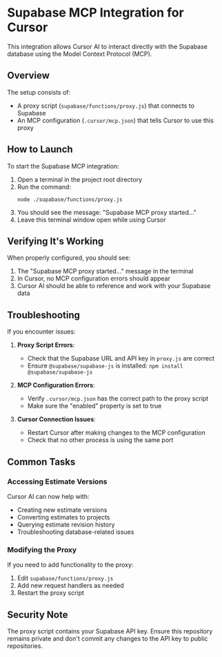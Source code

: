# Supabase MCP Integration for Cursor

This integration allows Cursor AI to interact directly with the Supabase database using the Model Context Protocol (MCP).

## Overview

The setup consists of:

- A proxy script (`supabase/functions/proxy.js`) that connects to Supabase
- An MCP configuration (`.cursor/mcp.json`) that tells Cursor to use this proxy

## How to Launch

To start the Supabase MCP integration:

1. Open a terminal in the project root directory
2. Run the command:
   ```
   node ./supabase/functions/proxy.js
   ```
3. You should see the message: "Supabase MCP proxy started..."
4. Leave this terminal window open while using Cursor

## Verifying It's Working

When properly configured, you should see:

1. The "Supabase MCP proxy started..." message in the terminal
2. In Cursor, no MCP configuration errors should appear
3. Cursor AI should be able to reference and work with your Supabase data

## Troubleshooting

If you encounter issues:

1. **Proxy Script Errors**:

   - Check that the Supabase URL and API key in `proxy.js` are correct
   - Ensure `@supabase/supabase-js` is installed: `npm install @supabase/supabase-js`

2. **MCP Configuration Errors**:

   - Verify `.cursor/mcp.json` has the correct path to the proxy script
   - Make sure the "enabled" property is set to true

3. **Cursor Connection Issues**:
   - Restart Cursor after making changes to the MCP configuration
   - Check that no other process is using the same port

## Common Tasks

### Accessing Estimate Versions

Cursor AI can now help with:

- Creating new estimate versions
- Converting estimates to projects
- Querying estimate revision history
- Troubleshooting database-related issues

### Modifying the Proxy

If you need to add functionality to the proxy:

1. Edit `supabase/functions/proxy.js`
2. Add new request handlers as needed
3. Restart the proxy script

## Security Note

The proxy script contains your Supabase API key. Ensure this repository remains private and don't commit any changes to the API key to public repositories.
